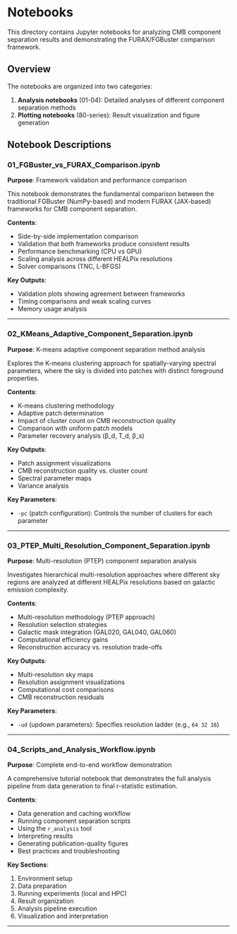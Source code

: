 # Notebooks

This directory contains Jupyter notebooks for analyzing CMB component separation results and demonstrating the FURAX/FGBuster comparison framework.

## Overview

The notebooks are organized into two categories:
1. **Analysis notebooks** (01-04): Detailed analyses of different component separation methods
2. **Plotting notebooks** (80-series): Result visualization and figure generation

## Notebook Descriptions

### 01_FGBuster_vs_FURAX_Comparison.ipynb

**Purpose**: Framework validation and performance comparison

This notebook demonstrates the fundamental comparison between the traditional FGBuster (NumPy-based) and modern FURAX (JAX-based) frameworks for CMB component separation.

**Contents**:
- Side-by-side implementation comparison
- Validation that both frameworks produce consistent results
- Performance benchmarking (CPU vs GPU)
- Scaling analysis across different HEALPix resolutions
- Solver comparisons (TNC, L-BFGS)

**Key Outputs**:
- Validation plots showing agreement between frameworks
- Timing comparisons and weak scaling curves
- Memory usage analysis

---

### 02_KMeans_Adaptive_Component_Separation.ipynb

**Purpose**: K-means adaptive component separation method analysis

Explores the K-means clustering approach for spatially-varying spectral parameters, where the sky is divided into patches with distinct foreground properties.

**Contents**:
- K-means clustering methodology
- Adaptive patch determination
- Impact of cluster count on CMB reconstruction quality
- Comparison with uniform patch models
- Parameter recovery analysis (β_d, T_d, β_s)

**Key Outputs**:
- Patch assignment visualizations
- CMB reconstruction quality vs. cluster count
- Spectral parameter maps
- Variance analysis

**Key Parameters**:
- `-pc` (patch configuration): Controls the number of clusters for each parameter

---

### 03_PTEP_Multi_Resolution_Component_Separation.ipynb

**Purpose**: Multi-resolution (PTEP) component separation analysis

Investigates hierarchical multi-resolution approaches where different sky regions are analyzed at different HEALPix resolutions based on galactic emission complexity.

**Contents**:
- Multi-resolution methodology (PTEP approach)
- Resolution selection strategies
- Galactic mask integration (GAL020, GAL040, GAL060)
- Computational efficiency gains
- Reconstruction accuracy vs. resolution trade-offs

**Key Outputs**:
- Multi-resolution sky maps
- Resolution assignment visualizations
- Computational cost comparisons
- CMB reconstruction residuals

**Key Parameters**:
- `-ud` (updown parameters): Specifies resolution ladder (e.g., `64 32 16`)

---

### 04_Scripts_and_Analysis_Workflow.ipynb

**Purpose**: Complete end-to-end workflow demonstration

A comprehensive tutorial notebook that demonstrates the full analysis pipeline from data generation to final r-statistic estimation.

**Contents**:
- Data generation and caching workflow
- Running component separation scripts
- Using the `r_analysis` tool
- Interpreting results
- Generating publication-quality figures
- Best practices and troubleshooting

**Key Sections**:
1. Environment setup
2. Data preparation
3. Running experiments (local and HPC)
4. Result organization
5. Analysis pipeline execution
6. Visualization and interpretation

---
